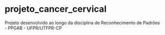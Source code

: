 # projeto_cancer_cervical
Projeto desenvolvido ao longo da disciplina de Reconhecimento de Padrões - PPGAB - UFPR/UTFPR-CP

